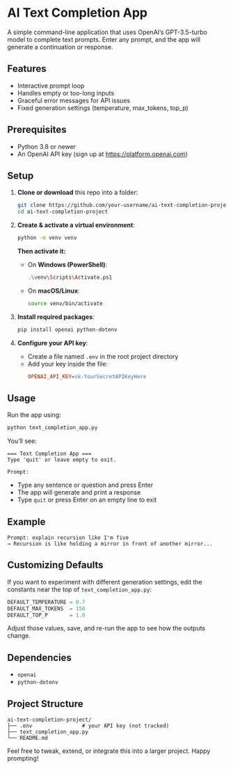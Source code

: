 # AI Text Completion App

A simple command-line application that uses OpenAI’s GPT-3.5-turbo model to complete text prompts. Enter any prompt, and the app will generate a continuation or response.

## Features
- Interactive prompt loop  
- Handles empty or too-long inputs  
- Graceful error messages for API issues  
- Fixed generation settings (temperature, max_tokens, top_p)

## Prerequisites
- Python 3.8 or newer  
- An OpenAI API key (sign up at https://platform.openai.com)

## Setup

1. **Clone or download** this repo into a folder:  
   ```bash
   git clone https://github.com/your-username/ai-text-completion-project.git
   cd ai-text-completion-project
   ```

2. **Create & activate a virtual environment**:  
   ```bash
   python -m venv venv
   ```

   **Then activate it:**

   - On **Windows (PowerShell)**:  
     ```bash
     .\venv\Scripts\Activate.ps1
     ```
   - On **macOS/Linux**:  
     ```bash
     source venv/bin/activate
     ```

3. **Install required packages**:  
   ```bash
   pip install openai python-dotenv
   ```

4. **Configure your API key**:  
   - Create a file named `.env` in the root project directory  
   - Add your key inside the file:  
     ```ini
     OPENAI_API_KEY=sk-YourSecretAPIKeyHere
     ```

## Usage

Run the app using:

```bash
python text_completion_app.py
```

You’ll see:
```text
=== Text Completion App ===
Type 'quit' or leave empty to exit.

Prompt:
```

- Type any sentence or question and press Enter  
- The app will generate and print a response  
- Type `quit` or press Enter on an empty line to exit  

## Example

```text
Prompt: explain recursion like I'm five
→ Recursion is like holding a mirror in front of another mirror...
```

## Customizing Defaults

If you want to experiment with different generation settings, edit the constants near the top of `text_completion_app.py`:

```python
DEFAULT_TEMPERATURE = 0.7
DEFAULT_MAX_TOKENS  = 150
DEFAULT_TOP_P       = 1.0
```

Adjust those values, save, and re-run the app to see how the outputs change.

## Dependencies

- `openai`
- `python-dotenv`

## Project Structure

```text
ai-text-completion-project/
├── .env                # your API key (not tracked)
├── text_completion_app.py
└── README.md
```

Feel free to tweak, extend, or integrate this into a larger project. Happy prompting!
